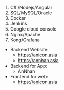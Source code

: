 1. C#./Nodejs/Angular
2. SQL/MySQL/Oracle
3. Docker
4. Jenkins
5. Google cloud console
6. Nginx/Apache
7. Kong/Grafana

* Backend Website:
  * https://anicon.asia
  * https://annhan.asia
* Backend for App:
  * AnNhan
* Frontend for web:
  * https://anicon.asia

